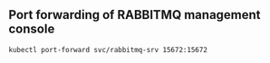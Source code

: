 # 

## Port forwarding of RABBITMQ management console
```bash
kubectl port-forward svc/rabbitmq-srv 15672:15672
```